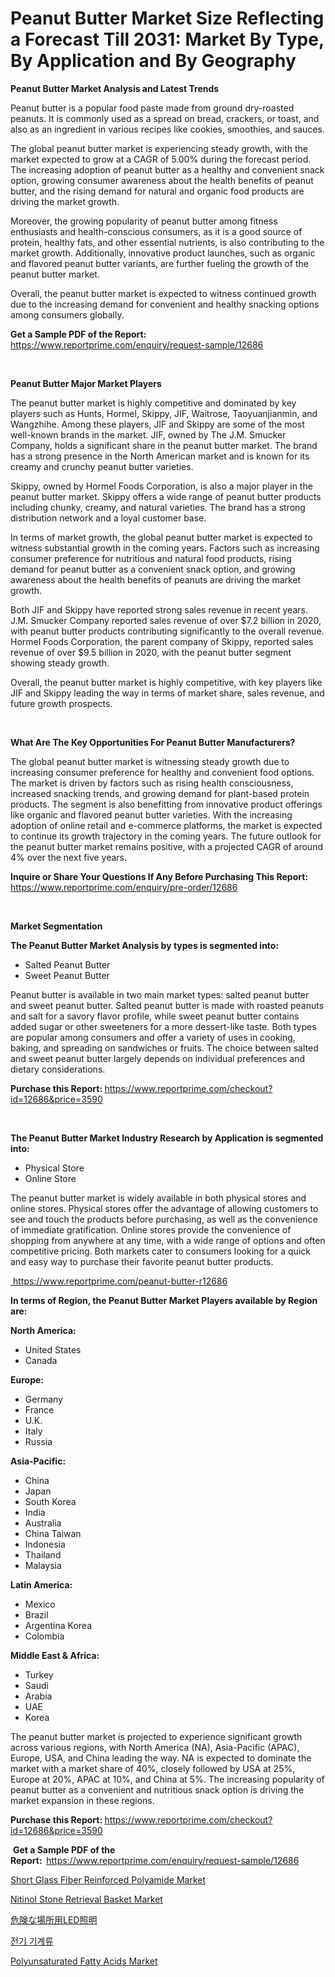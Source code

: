 <p><h1>Peanut Butter Market Size Reflecting a Forecast Till 2031: Market By Type, By Application and By Geography</h1></p><p><strong>Peanut Butter Market Analysis and Latest Trends</strong></p>
<p><p>Peanut butter is a popular food paste made from ground dry-roasted peanuts. It is commonly used as a spread on bread, crackers, or toast, and also as an ingredient in various recipes like cookies, smoothies, and sauces.</p><p>The global peanut butter market is experiencing steady growth, with the market expected to grow at a CAGR of 5.00% during the forecast period. The increasing adoption of peanut butter as a healthy and convenient snack option, growing consumer awareness about the health benefits of peanut butter, and the rising demand for natural and organic food products are driving the market growth.</p><p>Moreover, the growing popularity of peanut butter among fitness enthusiasts and health-conscious consumers, as it is a good source of protein, healthy fats, and other essential nutrients, is also contributing to the market growth. Additionally, innovative product launches, such as organic and flavored peanut butter variants, are further fueling the growth of the peanut butter market.</p><p>Overall, the peanut butter market is expected to witness continued growth due to the increasing demand for convenient and healthy snacking options among consumers globally.</p></p>
<p><strong>Get a Sample PDF of the Report:&nbsp;</strong> <a href="https://www.reportprime.com/enquiry/request-sample/12686">https://www.reportprime.com/enquiry/request-sample/12686</a></p>
<p>&nbsp;</p>
<p><strong>Peanut Butter Major Market Players</strong></p>
<p><p>The peanut butter market is highly competitive and dominated by key players such as Hunts, Hormel, Skippy, JIF, Waitrose, Taoyuanjianmin, and Wangzhihe. Among these players, JIF and Skippy are some of the most well-known brands in the market. JIF, owned by The J.M. Smucker Company, holds a significant share in the peanut butter market. The brand has a strong presence in the North American market and is known for its creamy and crunchy peanut butter varieties.</p><p>Skippy, owned by Hormel Foods Corporation, is also a major player in the peanut butter market. Skippy offers a wide range of peanut butter products including chunky, creamy, and natural varieties. The brand has a strong distribution network and a loyal customer base.</p><p>In terms of market growth, the global peanut butter market is expected to witness substantial growth in the coming years. Factors such as increasing consumer preference for nutritious and natural food products, rising demand for peanut butter as a convenient snack option, and growing awareness about the health benefits of peanuts are driving the market growth.</p><p>Both JIF and Skippy have reported strong sales revenue in recent years. J.M. Smucker Company reported sales revenue of over $7.2 billion in 2020, with peanut butter products contributing significantly to the overall revenue. Hormel Foods Corporation, the parent company of Skippy, reported sales revenue of over $9.5 billion in 2020, with the peanut butter segment showing steady growth.</p><p>Overall, the peanut butter market is highly competitive, with key players like JIF and Skippy leading the way in terms of market share, sales revenue, and future growth prospects.</p></p>
<p>&nbsp;</p>
<p><strong>What Are The Key Opportunities For Peanut Butter Manufacturers?</strong></p>
<p><p>The global peanut butter market is witnessing steady growth due to increasing consumer preference for healthy and convenient food options. The market is driven by factors such as rising health consciousness, increased snacking trends, and growing demand for plant-based protein products. The segment is also benefitting from innovative product offerings like organic and flavored peanut butter varieties. With the increasing adoption of online retail and e-commerce platforms, the market is expected to continue its growth trajectory in the coming years. The future outlook for the peanut butter market remains positive, with a projected CAGR of around 4% over the next five years.</p></p>
<p><strong>Inquire or Share Your Questions If Any Before Purchasing This Report:</strong> <a href="https://www.reportprime.com/enquiry/pre-order/12686">https://www.reportprime.com/enquiry/pre-order/12686</a></p>
<p>&nbsp;</p>
<p><strong>Market Segmentation</strong></p>
<p><strong>The Peanut Butter Market Analysis by types is segmented into:</strong></p>
<p><ul><li>Salted Peanut Butter</li><li>Sweet Peanut Butter</li></ul></p>
<p><p>Peanut butter is available in two main market types: salted peanut butter and sweet peanut butter. Salted peanut butter is made with roasted peanuts and salt for a savory flavor profile, while sweet peanut butter contains added sugar or other sweeteners for a more dessert-like taste. Both types are popular among consumers and offer a variety of uses in cooking, baking, and spreading on sandwiches or fruits. The choice between salted and sweet peanut butter largely depends on individual preferences and dietary considerations.</p></p>
<p><strong>Purchase this Report:&nbsp;</strong><a href="https://www.reportprime.com/checkout?id=12686&price=3590">https://www.reportprime.com/checkout?id=12686&price=3590</a></p>
<p>&nbsp;</p>
<p><strong>The Peanut Butter Market Industry Research by Application is segmented into:</strong></p>
<p><ul><li>Physical Store</li><li>Online Store</li></ul></p>
<p><p>The peanut butter market is widely available in both physical stores and online stores. Physical stores offer the advantage of allowing customers to see and touch the products before purchasing, as well as the convenience of immediate gratification. Online stores provide the convenience of shopping from anywhere at any time, with a wide range of options and often competitive pricing. Both markets cater to consumers looking for a quick and easy way to purchase their favorite peanut butter products.</p></p>
<p><a href="https://www.reportprime.com/peanut-butter-r12686">&nbsp;https://www.reportprime.com/peanut-butter-r12686</a></p>
<p><strong>In terms of Region, the Peanut Butter Market Players available by Region are:</strong></p>
<p>
    <p> <strong> North America: </strong>
        <ul>
            <li>United States</li>
            <li>Canada</li>
        </ul>
        </p> 
    <p> <strong> Europe: </strong>
        <ul>
            <li>Germany</li>
            <li>France</li>
            <li>U.K.</li>
            <li>Italy</li>
            <li>Russia</li>
        </ul>
        </p> 
    <p> <strong> Asia-Pacific: </strong>
        <ul>
            <li>China</li>
            <li>Japan</li>
            <li>South Korea</li>
            <li>India</li>
            <li>Australia</li>
            <li>China Taiwan</li>
            <li>Indonesia</li>
            <li>Thailand</li>
            <li>Malaysia</li>
        </ul>
        </p> 
    <p> <strong> Latin America: </strong>
        <ul>
            <li>Mexico</li>
            <li>Brazil</li>
            <li>Argentina Korea</li>
            <li>Colombia</li>
        </ul>
        </p> 
    <p> <strong> Middle East & Africa: </strong>
        <ul>
            <li>Turkey</li>
            <li>Saudi</li>
            <li>Arabia</li>
            <li>UAE</li>
            <li>Korea</li>
        </ul>
    </p>
    </p>
<p><p>The peanut butter market is projected to experience significant growth across various regions, with North America (NA), Asia-Pacific (APAC), Europe, USA, and China leading the way. NA is expected to dominate the market with a market share of 40%, closely followed by USA at 25%, Europe at 20%, APAC at 10%, and China at 5%. The increasing popularity of peanut butter as a convenient and nutritious snack option is driving the market expansion in these regions.</p></p>
<p><strong>Purchase this Report: </strong><a href="https://www.reportprime.com/checkout?id=12686&price=3590">https://www.reportprime.com/checkout?id=12686&price=3590</a></p>
<p>&nbsp;<strong>Get a Sample PDF of the Report:&nbsp;&nbsp;</strong><a href="https://www.reportprime.com/enquiry/request-sample/12686">https://www.reportprime.com/enquiry/request-sample/12686</a></p>
<p><strong></strong></p>
<p><p><a href="https://medium.com/@stephaniewynterk14/emerging-trends-in-short-glass-fiber-reinforced-polyamide-market-global-outlook-and-future-c23f82d6da02">Short Glass Fiber Reinforced Polyamide Market</a></p><p><a href="https://issuu.com/reportprime-2/docs/nitinol-stone-retrieval-basket-market-size-2030.pp">Nitinol Stone Retrieval Basket Market</a></p><p><a href="https://medium.com/@tinm5qterney/%E3%82%B0%E3%83%AD%E3%83%BC%E3%83%90%E3%83%AB%E5%8D%B1%E9%99%BA%E7%89%A9%E6%89%80led%E7%85%A7%E6%98%8E%E5%B8%82%E5%A0%B4%E3%81%AE%E5%88%86%E6%9E%90-%E3%83%88%E3%83%AC%E3%83%B3%E3%83%89-%E4%BA%88%E6%B8%AC-%E3%81%8A%E3%82%88%E3%81%B3%E6%88%90%E9%95%B7%E6%A9%9F%E4%BC%9A-2024%E5%B9%B4-2031%E5%B9%B4-%E3%82%92135%E3%83%9A%E3%83%BC%E3%82%B8%E3%81%AE%E3%83%AC%E3%83%9D%E3%83%BC%E3%83%88%E3%81%A7-458fb0bcc8da">危険な場所用LED照明</a></p><p><a href="https://medium.com/@edenger98079sgb/%EC%A0%84%EA%B8%B0-%EA%B8%B0%EA%B3%84-%EC%8B%9C%EC%9E%A5-%EB%B3%B4%EA%B3%A0%EC%84%9C-%EC%A0%9C%ED%92%88-%EC%9C%A0%ED%98%95-%EC%A7%81%EB%A5%98-%EA%B8%B0%EA%B3%84-%EA%B5%90%EB%A5%98-%EB%B0%9C%EC%A0%84%EA%B8%B0-%EC%B5%9C%EC%A2%85-%EC%82%AC%EC%9A%A9-%EC%84%9C%EB%B3%B4-%EB%AA%A8%ED%84%B0-%EC%8A%A4%ED%85%9D%ED%95%91-%EB%AA%A8%ED%84%B0-%ED%86%A0%ED%81%AC-%EB%AA%A8%ED%84%B0-%EC%8A%A4%EC%9C%84%EC%B9%AD-%EB%A6%B4%EB%9F%AC%ED%84%B0%EC%8A%A4-%EB%AA%A8%ED%84%B0-%EB%B8%8C%EB%9F%AC%EC%8B%9C%EB%A6%AC%EC%8A%A4-dc-%EB%AA%A8%ED%84%B0-%EC%A7%81%EB%A5%98-%EB%AA%A8%ED%84%B0-f99c2bbd9136">전기 기계류</a></p><p><a href="https://github.com/dancokkoe288/Market-Research-Report-List-1/blob/main/polyunsaturated-fatty-acids-market.md">Polyunsaturated Fatty Acids Market</a></p></p>